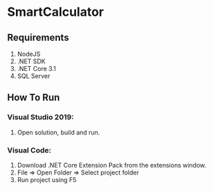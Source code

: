 # SmartCalculator

## Requirements
1) NodeJS
2) .NET SDK
3) .NET Core 3.1
4) SQL Server

## How To Run
### Visual Studio 2019:
1) Open solution, build and run.

### Visual Code:
1) Download .NET Core Extension Pack from the extensions window.
2) File => Open Folder => Select project folder
3) Run project using F5
